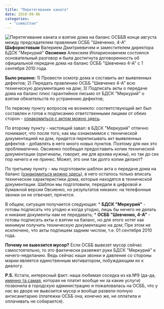 ```yaml
---
title: "Перетягивание каната"
date: 2010-09-06
categories: 
  - "committee"
---
```


![Перетягивание каната и взятие дома на баланс ОСББ](http://shevchenko4a.brovary.org/wp-content/uploads/2010/09/kanat.jpg "Перетягивание каната и взятие дома на баланс ОСББ")В конце августа между председателем правления ОСББ "Шевченко, 4-А" **Шафоростовым** Валерием Дмитриевичем и заместителем директора БДСК "Меркурий" **Овсиенко** Алексеем Илларионовичем состоялся основательный разговор и была достигнута договоренность об официальной передаче дома на баланс ОСББ "Шевченко 4-А" с 1 сентября 2010 года.

**Было решено:** 1) Провести осмотр дома и составить акт выявленных дефектов; 2) Передать правлению ОСББ "Шевченко 4-А" всю техническую документацию на дом; 3) Подписать акты о передаче дома на баланс плюс гарантийное письмо от БДСК "Меркурий" о взятии обязетельств по устранению дефектов;

По первому пункту вопросов не возникло: соответствующий акт был составлен и готов к подписанию ответственными лицами от обеих сторон - <!--more-->[ознакомиться с актом можно здесь](https://docs.google.com/fileview?id=0B15gOycbY2u7ODY2NTQ3ZWMtYjQ2Yi00NDNlLTlkOTYtY2IwMWIxNjhiMmY4&hl=ru&authkey=CNqI0MAH).

По второму пункту - настоящий завал: в БДСК "Меркурий" отлично понимают, что после того, как мы ознакомимся с технической документацией на дом, придется переписывать акт выявленных дефектов - добавлять в него много новых пунктов. Поэтому для них это проблематично. Овсиенко пообещал предоставить копии технической документации (оригиналы, говорит, им для архива нужны), но так до сих пор ничего и не принес. Может, это они так долго копии делают?

По третьему пункту - мы подготовили шаблон акта о передаче дома на баланс ([ознакомиться можно здесь](https://docs.google.com/fileview?id=0B15gOycbY2u7YTRhMmFhZTktYWUzYi00YjRmLTk5MGMtMzk0ZWIzM2JjYWQ0&hl=ru&authkey=CPKEiI0C)), в него осталось только вписать технические характеристики дома, которые находятся в технической документации. Шаблон мы подготовили, передали в цифровой и бумажной версии Овсиенко, но результатов никаких: на телефонные звонки он не отвечает, прячется.

В общем, ситуация получается следующая: \* **БДСК "Меркурий"** \- готовы подписать что угодно и когда угодно, лишь бы ничего не делать и никакие документы нам не передавать; \* **ОСББ "Шевченко, 4-А"** - готовы подписать акты о взятии на баланс, но для этого хотят как минимум получить техническую документацию на дом; При этом не исключено, что акты подпишем задним числом, т.е. 01 сентября 2010 года.

**Почему не вывозится мусор?** Если ОСББ вывезет мусор сейчас самостоятельно, то это фактически развяжет руки БДСК "Меркурий" к ничего-неделанию. Ведь сейчас наши звонки и давление со стороны мэрии является единственным мотиватором, побуждающим их к диалогу.

**P.S.** Кстати, интересный факт: наша любимая соседка из кв.№9 (да-да, [именно та самая](http://shevchenko4a.brovary.org/sabotaj/), которая не платит вообще ни за какие услуги) позвонила в городскую администрацию и пожаловалась на ОСББ, что у нас во дворе не вывозится мусор и вообще развели полную антисанитарию (платежки ОСББ она, конечно же, не оплатила и оплачивать не собирается).
